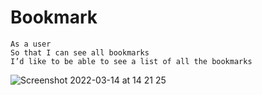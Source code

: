 # Bookmark
```
As a user
So that I can see all bookmarks
I’d like to be able to see a list of all the bookmarks
```
![Screenshot 2022-03-14 at 14 21 25](https://user-images.githubusercontent.com/67425752/158192081-90dd9693-6964-4ff0-ae9a-5505f016770a.png)